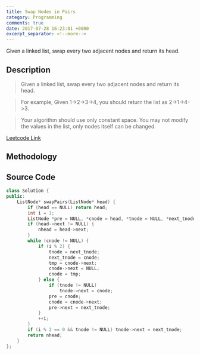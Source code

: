 ```yaml
---
title: Swap Nodes in Pairs
category: Programming
comments: true
date: 2017-07-28 16:23:01 +0800
excerpt_separator: <!--more-->
---
```

Given a linked list, swap every two adjacent nodes and return its head.
<!--more-->
## Description
>Given a linked list, swap every two adjacent nodes and return its head.

>For example,
Given 1->2->3->4, you should return the list as 2->1->4->3.

>Your algorithm should use only constant space. You may not modify the values in the list, only nodes itself can be changed.

[Leetcode Link](https://leetcode.com/problems/swap-nodes-in-pairs/#/description)

## Methodology


## Source Code
```C++
class Solution {
public:
    ListNode* swapPairs(ListNode* head) {
        if (head == NULL) return head;
        int i = 1;
        ListNode *pre = NULL, *cnode = head, *tnode = NULL, *next_tnode = NULL, *nhead = head, *tmp;
        if (head->next != NULL) {
            nhead = head->next;
        }
        while (cnode != NULL) {
            if (i % 2) {
                tnode = next_tnode;
                next_tnode = cnode;
                tmp = cnode->next;
                cnode->next = NULL;
                cnode = tmp;
            } else {
                if (tnode != NULL)
                    tnode->next = cnode;
                pre = cnode;
                cnode = cnode->next;
                pre->next = next_tnode;
            }
            ++i;
        }
        if (i % 2 == 0 && tnode != NULL) tnode->next = next_tnode;
        return nhead;
    }
};
```
